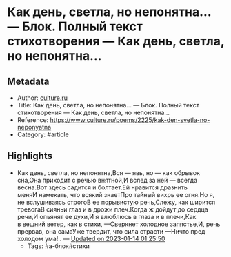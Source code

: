 # Как день, светла, но непонятна… — Блок. Полный текст стихотворения  — Как день, светла, но непонятна…

## Metadata
- Author: [culture.ru]()
- Title: Как день, светла, но непонятна… — Блок. Полный текст стихотворения  — Как день, светла, но непонятна…
- Reference: https://www.culture.ru/poems/2225/kak-den-svetla-no-neponyatna
- Category: #article

## Highlights
- Как день, светла, но непонятна,Вся — явь, но — как обрывок сна,Она приходит с речью внятной,И вслед за ней — всегда весна.Вот здесь садится и болтает.Ей нравится дразнить меняИ намекать, что всякий знаетПро тайный вихрь ее огня.Но я, не вслушиваясь строгоВ ее порывистую речь,Слежу, как ширится тревогаВ сияньи глаз и в дрожи плеч.Когда ж дойдут до сердца речи,И опьянят ее духи,И я влюблюсь в глаза и в плечи,Как в вешний ветер, как в стихи, —Сверкнет холодное запястье,И, речь прервав, она самаУже твердит, что сила страсти —Ничто пред холодом ума!.. — [Updated on 2023-01-14 01:25:50](https://hyp.is/O9MWdpOREe2GX_N1xa6pmg/www.culture.ru/poems/2225/kak-den-svetla-no-neponyatna)
   - Tags: #а-блок#стихи
